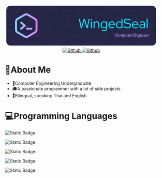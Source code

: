<div align="center">
  <img src="./assets/github-header-image.png" alt="Header"/>
</div>
<div align="center">
  <a href="https://github.com/WingedSeal">
    <img src="https://img.shields.io/badge/Github-black?style=for-the-badge&logo=github" alt="Github"/>
  </a>
  <a href="mailto:cheewanont.chu@gmail.com">
    <img src="https://img.shields.io/badge/Email-red?style=for-the-badge&logo=gmail&logoColor=white" alt="Github"/>
  </a>
</div>

# 🚀About Me
- 📓Computer Engineering Undergraduate
- 🎓A passionate programmer with a lot of side projects
- 💬Bilingual, speaking Thai and English

# 💻Programming Languages
![Static Badge](https://img.shields.io/badge/Python-lightblue?style=for-the-badge&logo=python) 

![Static Badge](https://img.shields.io/badge/Rust-orange?style=for-the-badge&logo=rust)

![Static Badge](https://img.shields.io/badge/C%2B%2B-blue?style=for-the-badge&logo=cplusplus)

![Static Badge](https://img.shields.io/badge/JS-TS-blue?style=for-the-badge&logo=javascript)

![Static Badge](https://img.shields.io/badge/Java-white?style=for-the-badge)


